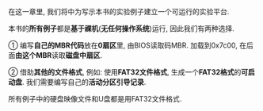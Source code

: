 在这一章里, 我们将中为写示本书的实验例子建立一个可运行的实验平台. 

本书的**所有例子**都是**基于祼机**(**无任何操作系统**)运行, 因此我们有两种选择. 

① 编写**自己的MBR代码**放在**0扇区**里, 由BIOS读取码MBR. 加载到0x7c00, 在后面**由这个MBR**读取**磁盘中扇区**. 

② 借助**其他的文件格式**, 例如: 使用**FAT32文件格式**, 生成一个**FAT32格式**的**可启动盘**. 我们需要编写自己的**活动分区引导记录**. 

所有例子中的硬盘映像文件和U盘都是用FAT32文件格式.